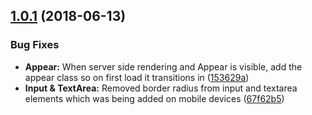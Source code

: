 ## [1.0.1](https://github.com/HHogg/preshape/compare/v1.0.0...v1.0.1) (2018-06-13)


### Bug Fixes

* **Appear:** When server side rendering and Appear is visible, add the appear class so on first load it transitions in ([153629a](https://github.com/HHogg/preshape/commit/153629a))
* **Input & TextArea:** Removed border radius from input and textarea elements which was being added on mobile devices ([67f62b5](https://github.com/HHogg/preshape/commit/67f62b5))
